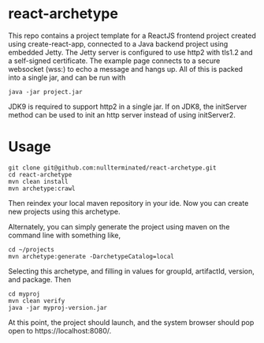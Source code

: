 # react-archetype

This repo contains a project template for a ReactJS frontend project created using create-react-app, connected to a Java backend project using embedded Jetty. The Jetty server is configured to use http2 with tls1.2 and a self-signed certificate. The example page connects to a secure websocket (wss:) to echo a message and hangs up. All of this is packed into a single jar, and can be run with

`java -jar project.jar`

JDK9 is required to support http2 in a single jar. If on JDK8, the initServer method can be used to init an http server instead of using initServer2.

# Usage
```
git clone git@github.com:nullterminated/react-archetype.git
cd react-archetype
mvn clean install
mvn archetype:crawl
```
Then reindex your local maven repository in your ide. Now you can create new projects using this archetype.

Alternately, you can simply generate the project using maven on the command line with something like,

```
cd ~/projects
mvn archetype:generate -DarchetypeCatalog=local
```

Selecting this archetype, and filling in values for groupId, artifactId, version, and package. Then

```
cd myproj
mvn clean verify
java -jar myproj-version.jar
```

At this point, the project should launch, and the system browser should pop open to https://localhost:8080/.